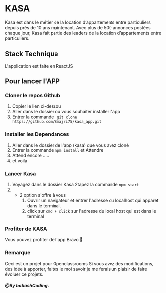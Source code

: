 # KASA

 Kasa est dans le métier de la location d’appartements entre particuliers depuis près de 10 ans maintenant. Avec plus de 500 annonces postées chaque jour, Kasa fait partie des leaders de la location d’appartements entre particuliers.


## Stack Technique 

L'application est faite en ReactJS

## Pour lancer l'APP

### Cloner le repos Github 

1. Copier le lien ci-dessou
2. Aller dans le dossier ou vous souhaiter installer l'app 
3. Entrer la commande  ` git clone https://github.com/Bmajri75/kasa_app.git`

### Installer les Dependances 

1. Aller dans le dossier de l'app (kasa) que vous avez cloné
2. Entrer la commande ` npm install ` et Attendre
3. Attend encore .....
4. et voila

### Lancer Kasa

1. Voyagez dans le dossier Kasa
2tapez la commande ` npm start `
3. - 2 option s'offre à vous
      1. Ouvrir un navigateur et entrer l'adresse du localhost qui apparet dans le terminal.
      2. click sur ` cmd + click ` sur l'adresse du local host qui est dans le terminal

### Profiter de KASA

  Vous pouvez profiter de l'app Bravo 👏


### Remarque 

Ceci est un projet pour Openclassrooms
Si vous avez des modifications, des idée à apporter, faites le moi savoir je me ferais un plaisir de faire évoluer ce projets. 

#### **_@By babashCoding_**.